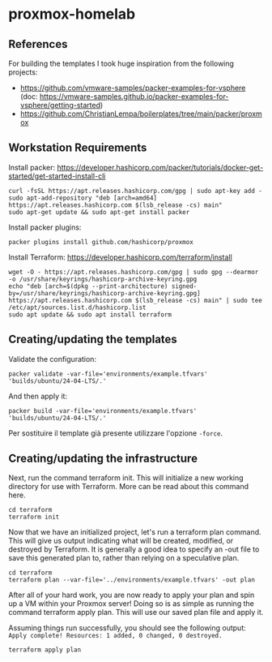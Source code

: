 # proxmox-homelab

## References

For building the templates I took huge inspiration from the following projects:
- https://github.com/vmware-samples/packer-examples-for-vsphere (doc: https://vmware-samples.github.io/packer-examples-for-vsphere/getting-started)
- https://github.com/ChristianLempa/boilerplates/tree/main/packer/proxmox

## Workstation Requirements

Install packer: https://developer.hashicorp.com/packer/tutorials/docker-get-started/get-started-install-cli

```shell
curl -fsSL https://apt.releases.hashicorp.com/gpg | sudo apt-key add -
sudo apt-add-repository "deb [arch=amd64] https://apt.releases.hashicorp.com $(lsb_release -cs) main"
sudo apt-get update && sudo apt-get install packer
```

Install packer plugins:

```shell
packer plugins install github.com/hashicorp/proxmox
```

Install Terraform: https://developer.hashicorp.com/terraform/install

```shell
wget -O - https://apt.releases.hashicorp.com/gpg | sudo gpg --dearmor -o /usr/share/keyrings/hashicorp-archive-keyring.gpg
echo "deb [arch=$(dpkg --print-architecture) signed-by=/usr/share/keyrings/hashicorp-archive-keyring.gpg] https://apt.releases.hashicorp.com $(lsb_release -cs) main" | sudo tee /etc/apt/sources.list.d/hashicorp.list
sudo apt update && sudo apt install terraform
```

## Creating/updating the templates

Validate the configuration:

```shell
packer validate -var-file='environments/example.tfvars' 'builds/ubuntu/24-04-LTS/.'
```

And then apply it:
```shell
packer build -var-file='environments/example.tfvars' 'builds/ubuntu/24-04-LTS/.'
```

Per sostituire il template già presente utilizzare l'opzione `-force`.

## Creating/updating the infrastructure

Next, run the command terraform init. This will initialize a new working directory for use with Terraform. More can be read about this command here.

```shell
cd terraform
terraform init
```

Now that we have an initialized project, let's run a terraform plan command.  This will give us output indicating what will be created, modified, or destroyed by Terraform.
It is generally a good idea to specify an -out file to save this generated plan to, rather than relying on a speculative plan.

```shell
cd terraform
terraform plan --var-file='../environments/example.tfvars' -out plan
```

After all of your hard work, you are now ready to apply your plan and spin up a VM within your Proxmox server!
Doing so is as simple as running the command terraform apply plan.  This will use our saved plan file and apply it.

Assuming things run successfully, you should see the following output: `Apply complete! Resources: 1 added, 0 changed, 0 destroyed.`

```shell
terraform apply plan
```